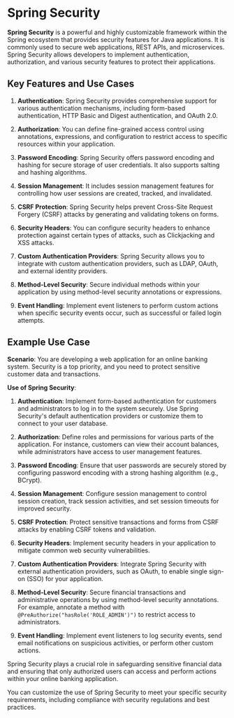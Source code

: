 # Spring Security

**Spring Security** is a powerful and highly customizable framework within the Spring ecosystem that provides security features for Java applications. It is commonly used to secure web applications, REST APIs, and microservices. Spring Security allows developers to implement authentication, authorization, and various security features to protect their applications.

## Key Features and Use Cases

1. **Authentication**: Spring Security provides comprehensive support for various authentication mechanisms, including form-based authentication, HTTP Basic and Digest authentication, and OAuth 2.0.

2. **Authorization**: You can define fine-grained access control using annotations, expressions, and configuration to restrict access to specific resources within your application.

3. **Password Encoding**: Spring Security offers password encoding and hashing for secure storage of user credentials. It also supports salting and hashing algorithms.

4. **Session Management**: It includes session management features for controlling how user sessions are created, tracked, and invalidated.

5. **CSRF Protection**: Spring Security helps prevent Cross-Site Request Forgery (CSRF) attacks by generating and validating tokens on forms.

6. **Security Headers**: You can configure security headers to enhance protection against certain types of attacks, such as Clickjacking and XSS attacks.

7. **Custom Authentication Providers**: Spring Security allows you to integrate with custom authentication providers, such as LDAP, OAuth, and external identity providers.

8. **Method-Level Security**: Secure individual methods within your application by using method-level security annotations or expressions.

9. **Event Handling**: Implement event listeners to perform custom actions when specific security events occur, such as successful or failed login attempts.

## Example Use Case

**Scenario**: You are developing a web application for an online banking system. Security is a top priority, and you need to protect sensitive customer data and transactions.

**Use of Spring Security**:

1. **Authentication**: Implement form-based authentication for customers and administrators to log in to the system securely. Use Spring Security's default authentication providers or customize them to connect to your user database.

2. **Authorization**: Define roles and permissions for various parts of the application. For instance, customers can view their account balances, while administrators have access to user management features.

3. **Password Encoding**: Ensure that user passwords are securely stored by configuring password encoding with a strong hashing algorithm (e.g., BCrypt).

4. **Session Management**: Configure session management to control session creation, track session activities, and set session timeouts for improved security.

5. **CSRF Protection**: Protect sensitive transactions and forms from CSRF attacks by enabling CSRF tokens and validation.

6. **Security Headers**: Implement security headers in your application to mitigate common web security vulnerabilities.

7. **Custom Authentication Providers**: Integrate Spring Security with external authentication providers, such as OAuth, to enable single sign-on (SSO) for your application.

8. **Method-Level Security**: Secure financial transactions and administrative operations by using method-level security annotations. For example, annotate a method with `@PreAuthorize("hasRole('ROLE_ADMIN')")` to restrict access to administrators.

9. **Event Handling**: Implement event listeners to log security events, send email notifications on suspicious activities, or perform other custom actions.

Spring Security plays a crucial role in safeguarding sensitive financial data and ensuring that only authorized users can access and perform actions within your online banking application.

You can customize the use of Spring Security to meet your specific security requirements, including compliance with security regulations and best practices.

